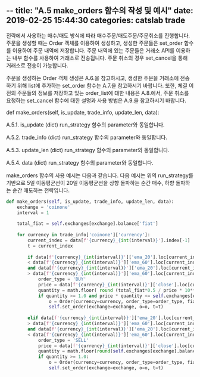 --
title: "A.5 make_orders 함수의 작성 및 예시"
date: 2019-02-25 15:44:30
categories: catslab trade
--

전략에서 사용하는 매수/매도 방식에 따라 매수주문/매도주문/주문취소를 진행합니다. 주문을 생성할 때는 Order 객체를 이용하여 생성하고, 생성한 주문들은 set_order 함수를 이용하여 주문 내역에 저장합니다. 주문 내역에 있는 주문들은 거래소 API를 이용하는 내부 함수를 사용하여 거래소로 전송됩니다. 주문 취소의 경우 set_cancel을 통해 거래소로 전송이 가능합니다.

주문을 생성하는 Order 객체 생성은 A.6.을 참고하시고, 생성한 주문을 거래소에 전송하기 위해 list에 추가하는 set_order 함수는 A.7.을 참고하시기 바랍니다. 또한, 체결 이전의 주문들의 정보를 저장하고 있는 order_list에 대한 내용은 A.8.에서, 주문 취소를 요청하는 set_cancel 함수에 대한 설명과 사용 방법은 A.9.을 참고하시기 바랍니다.

def make_orders(self, is_update, trade_info, update_len, data): 

A.5.1. is_update (dict)
run_strategy 함수의 parameter와 동일합니다.


A.5.2. trade_info (dict)
run_strategy 함수의 parameter와 동일합니다.


A.5.3. update_len (dict)
run_strategy 함수의 parameter와 동일합니다.


A.5.4. data (dict)
run_strategy 함수의 parameter와 동일합니다.


make_orders 함수의 사용 예시는 다음과 같습니다.
다음 예시는 위의 run_strategy를 기반으로 5일 이동평균선이 20일 이동평균선을 상향 돌파하는 순간 매수, 하향 돌파하는 순간 매도하는 전략입니다.
```python
def make_orders(self, is_update, trade_info, update_len, data):
    exchange = 'coinone'
    interval = 1
    
    total_fiat = self.exchanges[exchange].balance['fiat']
    
    for currency in trade_info['coinone']['currency']:
        current_index = data[f'{currency}_{int(interval)}'].index[-1]
        t = current_index
        
        if data[f'{currency}_{int(interval)}']['ema_20'].loc[current_index-timedelta(seconds=60)] \
        < data[f'{currency}_{int(interval)}']['ema_60'].loc[current_index-timedelta(seconds=60)] \
        and data[f'{currency}_{int(interval)}']['ema_20'].loc[current_index] \
        > data[f'{currency}_{int(interval)}']['ema_60'].loc[current_index]:
            order_type = 'BUY'
            price = data[f'{currency}_{int(interval)}']['close'].loc[current_index]
            quantity = math.floor( round (total_fiat*0.5 / price * 10**4, 4) )/(10**4)
            if quantity >= 1.0 and price * quantity <= self.exchanges[exchange].balance['fiat']:
                o = Order(currency=currency, order_type=order_type, fiat='krw', price=price, quantity=quantity)
                self.set_order(exchange=exchange, o=o, t=t)
                
        elif data[f'{currency}_{int(interval)}']['ema_20'].loc[current_index-timedelta(seconds=60)] \
        > data[f'{currency}_{int(interval)}']['ema_60'].loc[current_index-timedelta(seconds=60)] \
        and data[f'{currency}_{int(interval)}']['ema_20'].loc[current_index] \
        < data[f'{currency}_{int(interval)}']['ema_60'].loc[current_index]:
            order_type = 'SELL'
            price = data[f'{currency}_{int(interval)}']['close'].loc[current_index]
            quantity = math.floor(round(self.exchanges[exchange].balance[currency]['avail'] * 10**4, 4))/(10**4)
            if quantity >= 1.0:
                o = Order(currency=currency, order_type=order_type, fiat='krw', price=price, quantity=quantity)
                self.set_order(exchange=exchange, o=o, t=t)
```


